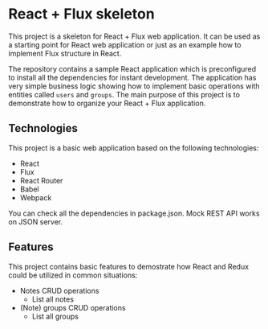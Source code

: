 # React + Flux skeleton

This project is a skeleton for React + Flux web application. It can be used as a starting point for React web application or just as an example how to implement Flux structure in React.

The repository contains a sample React application which is preconfigured to install all the dependencies for instant development. The application has very simple business logic showing how to implement basic operations with entities called `users` and `groups`. The main purpose of this project is to demonstrate how to organize your React + Flux application.

## Technologies

This project is a basic web application based on the following technologies:
* React
* Flux
* React Router
* Babel
* Webpack

You can check all the dependencies in package.json. Mock REST API works on JSON server.

## Features

This project contains basic features to demostrate how React and Redux could be utilized in common situations:
* Notes CRUD operations
  * List all notes
* (Note) groups CRUD operations
  * List all groups
